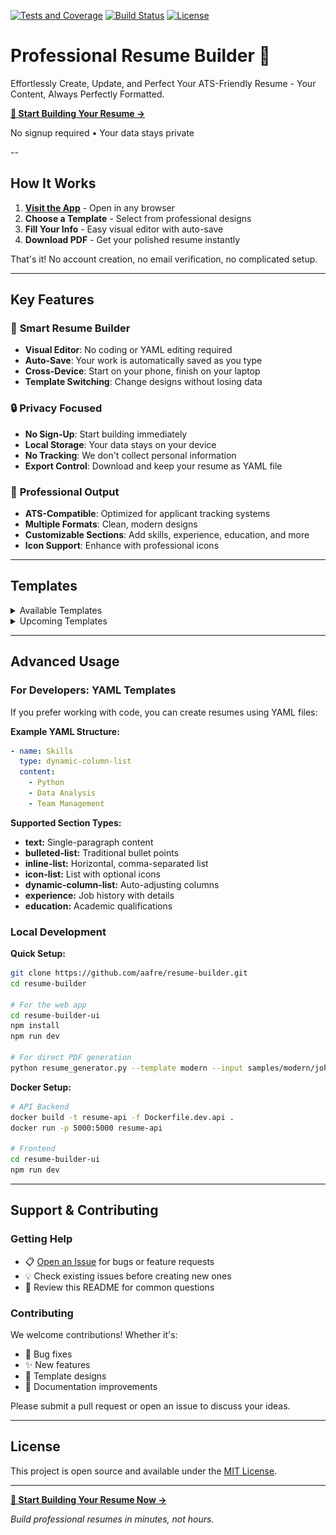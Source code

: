 [![Tests and Coverage](https://github.com/aafre/resume-builder/actions/workflows/test-frontend.yml/badge.svg)](https://github.com/aafre/resume-builder/actions/workflows/test-frontend.yml)
[![Build Status](https://img.shields.io/github/actions/workflow/status/aafre/resume-builder/test-frontend.yml?branch=main)](https://github.com/aafre/resume-builder/actions)
[![License](https://img.shields.io/github/license/aafre/resume-builder.svg)](LICENSE)

# Professional Resume Builder 📝
Effortlessly Create, Update, and Perfect Your ATS-Friendly Resume - Your Content, Always Perfectly Formatted.


**[🔗 Start Building Your Resume →](https://easyfreeresume.com)**

No signup required • Your data stays private 

--

## How It Works

1. **[Visit the App](https://easyfreeresume.com)** - Open in any browser
2. **Choose a Template** - Select from professional designs
3. **Fill Your Info** - Easy visual editor with auto-save
4. **Download PDF** - Get your polished resume instantly

That's it! No account creation, no email verification, no complicated setup.

---

## Key Features

### 🎯 **Smart Resume Builder**
- **Visual Editor**: No coding or YAML editing required
- **Auto-Save**: Your work is automatically saved as you type
- **Cross-Device**: Start on your phone, finish on your laptop
- **Template Switching**: Change designs without losing data

### 🔒 **Privacy Focused**
- **No Sign-Up**: Start building immediately
- **Local Storage**: Your data stays on your device
- **No Tracking**: We don't collect personal information
- **Export Control**: Download and keep your resume as YAML file

### 📝 **Professional Output**
- **ATS-Compatible**: Optimized for applicant tracking systems
- **Multiple Formats**: Clean, modern designs
- **Customizable Sections**: Add skills, experience, education, and more
- **Icon Support**: Enhance with professional icons

---

## Templates

<details>
  <summary>Available Templates</summary>

**Modern (No Icons)**  
YAML: `samples/modern/john_doe_no_icon.yml`  
![Modern No Icons](docs/templates/modern-no-icons.png)

**Modern (With Icons)**  
YAML: `samples/modern/john_doe.yml`  
![Modern With Icons](docs/templates/modern-with-icons.png)
</details>

<details>
  <summary>Upcoming Templates</summary>

**Minimalist (Work in Progress)**  
![Minimalist](docs/templates/classic-no-icon.png)

**Creative (Planned)**  
YAML: `samples/creative_sample.yml` *(Coming Soon)*
</details>

---

## Advanced Usage

### For Developers: YAML Templates

If you prefer working with code, you can create resumes using YAML files:

**Example YAML Structure:**
```yaml
- name: Skills
  type: dynamic-column-list
  content:
    - Python
    - Data Analysis
    - Team Management
```

**Supported Section Types:**
- **text:** Single-paragraph content
- **bulleted-list:** Traditional bullet points
- **inline-list:** Horizontal, comma-separated list
- **icon-list:** List with optional icons
- **dynamic-column-list:** Auto-adjusting columns
- **experience:** Job history with details
- **education:** Academic qualifications

### Local Development

**Quick Setup:**
```bash
git clone https://github.com/aafre/resume-builder.git
cd resume-builder

# For the web app
cd resume-builder-ui
npm install
npm run dev

# For direct PDF generation
python resume_generator.py --template modern --input samples/modern/john_doe.yml --output output/resume.pdf
```

**Docker Setup:**
```bash
# API Backend
docker build -t resume-api -f Dockerfile.dev.api .
docker run -p 5000:5000 resume-api

# Frontend
cd resume-builder-ui
npm run dev
```

---

## Support & Contributing

### Getting Help
- 📋 [Open an Issue](https://github.com/aafre/resume-builder/issues) for bugs or feature requests
- 💡 Check existing issues before creating new ones
- 📖 Review this README for common questions

### Contributing
We welcome contributions! Whether it's:
- 🐛 Bug fixes
- ✨ New features  
- 🎨 Template designs
- 📝 Documentation improvements

Please submit a pull request or open an issue to discuss your ideas.

---

## License

This project is open source and available under the [MIT License](LICENSE).

---

**[🚀 Start Building Your Resume Now →](https://easyfreeresume.com)**

*Build professional resumes in minutes, not hours.*